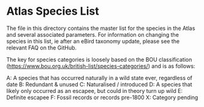 Atlas Species List
==========

The file in this directory contains the master list for the species in the Atlas and several associated parameters. 
For information on changing the species in this list, ie after an eBird taxonomy update, please see the relevant FAQ on the GitHub.

The key for species categories is loosely based on the BOU classification (https://www.bou.org.uk/british-list/species-categories/) and is as follows:

A: A species that has occurred naturally in a wild state ever, regardless of date
B: Redundant & unused
C: Naturalised / introduced
D: A species that likely only occurred as an escapee, but could in theory turn up wild
E: Definite escapee
F: Fossil records or records pre-1800 
X: Category pending